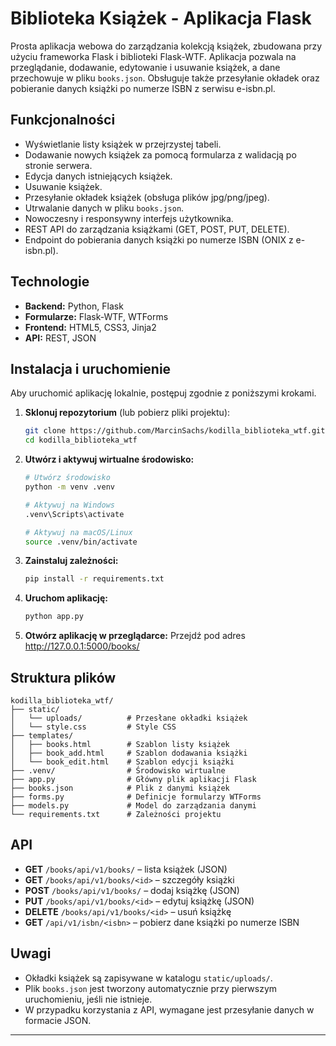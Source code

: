 # Biblioteka Książek - Aplikacja Flask

Prosta aplikacja webowa do zarządzania kolekcją książek, zbudowana przy użyciu frameworka Flask i biblioteki Flask-WTF. Aplikacja pozwala na przeglądanie, dodawanie, edytowanie i usuwanie książek, a dane przechowuje w pliku `books.json`. Obsługuje także przesyłanie okładek oraz pobieranie danych książki po numerze ISBN z serwisu e-isbn.pl.

## Funkcjonalności

- Wyświetlanie listy książek w przejrzystej tabeli.
- Dodawanie nowych książek za pomocą formularza z walidacją po stronie serwera.
- Edycja danych istniejących książek.
- Usuwanie książek.
- Przesyłanie okładek książek (obsługa plików jpg/png/jpeg).
- Utrwalanie danych w pliku `books.json`.
- Nowoczesny i responsywny interfejs użytkownika.
- REST API do zarządzania książkami (GET, POST, PUT, DELETE).
- Endpoint do pobierania danych książki po numerze ISBN (ONIX z e-isbn.pl).

## Technologie

- **Backend:** Python, Flask
- **Formularze:** Flask-WTF, WTForms
- **Frontend:** HTML5, CSS3, Jinja2
- **API:** REST, JSON

## Instalacja i uruchomienie

Aby uruchomić aplikację lokalnie, postępuj zgodnie z poniższymi krokami.

1.  **Sklonuj repozytorium** (lub pobierz pliki projektu):
    ```bash
    git clone https://github.com/MarcinSachs/kodilla_biblioteka_wtf.git
    cd kodilla_biblioteka_wtf
    ```

2.  **Utwórz i aktywuj wirtualne środowisko:**
    ```bash
    # Utwórz środowisko
    python -m venv .venv

    # Aktywuj na Windows
    .venv\Scripts\activate

    # Aktywuj na macOS/Linux
    source .venv/bin/activate
    ```

3.  **Zainstaluj zależności:**
    ```bash
    pip install -r requirements.txt
    ```

4.  **Uruchom aplikację:**
    ```bash
    python app.py
    ```

5.  **Otwórz aplikację w przeglądarce:**
    Przejdź pod adres http://127.0.0.1:5000/books/

## Struktura plików

```
kodilla_biblioteka_wtf/
├── static/
│   └── uploads/          # Przesłane okładki książek
│   └── style.css         # Style CSS
├── templates/
│   ├── books.html        # Szablon listy książek
│   ├── book_add.html     # Szablon dodawania książki
│   └── book_edit.html    # Szablon edycji książki
├── .venv/                # Środowisko wirtualne
├── app.py                # Główny plik aplikacji Flask
├── books.json            # Plik z danymi książek
├── forms.py              # Definicje formularzy WTForms
├── models.py             # Model do zarządzania danymi
└── requirements.txt      # Zależności projektu
```

## API

- **GET** `/books/api/v1/books/` – lista książek (JSON)
- **GET** `/books/api/v1/books/<id>` – szczegóły książki
- **POST** `/books/api/v1/books/` – dodaj książkę (JSON)
- **PUT** `/books/api/v1/books/<id>` – edytuj książkę (JSON)
- **DELETE** `/books/api/v1/books/<id>` – usuń książkę
- **GET** `/api/v1/isbn/<isbn>` – pobierz dane książki po numerze ISBN

## Uwagi

- Okładki książek są zapisywane w katalogu `static/uploads/`.
- Plik `books.json` jest tworzony automatycznie przy pierwszym uruchomieniu, jeśli nie istnieje.
- W przypadku korzystania z API, wymagane jest przesyłanie danych w formacie JSON.

---